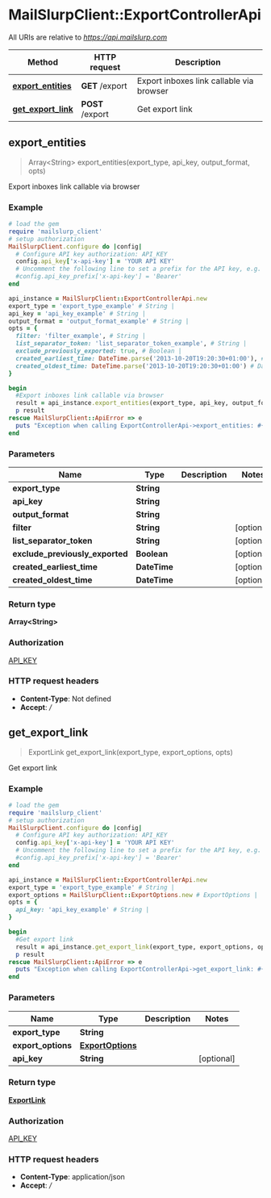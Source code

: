 # MailSlurpClient::ExportControllerApi

All URIs are relative to *https://api.mailslurp.com*

Method | HTTP request | Description
------------- | ------------- | -------------
[**export_entities**](ExportControllerApi#export_entities) | **GET** /export | Export inboxes link callable via browser
[**get_export_link**](ExportControllerApi#get_export_link) | **POST** /export | Get export link



## export_entities

> Array&lt;String&gt; export_entities(export_type, api_key, output_format, opts)

Export inboxes link callable via browser

### Example

```ruby
# load the gem
require 'mailslurp_client'
# setup authorization
MailSlurpClient.configure do |config|
  # Configure API key authorization: API_KEY
  config.api_key['x-api-key'] = 'YOUR API KEY'
  # Uncomment the following line to set a prefix for the API key, e.g. 'Bearer' (defaults to nil)
  #config.api_key_prefix['x-api-key'] = 'Bearer'
end

api_instance = MailSlurpClient::ExportControllerApi.new
export_type = 'export_type_example' # String | 
api_key = 'api_key_example' # String | 
output_format = 'output_format_example' # String | 
opts = {
  filter: 'filter_example', # String | 
  list_separator_token: 'list_separator_token_example', # String | 
  exclude_previously_exported: true, # Boolean | 
  created_earliest_time: DateTime.parse('2013-10-20T19:20:30+01:00'), # DateTime | 
  created_oldest_time: DateTime.parse('2013-10-20T19:20:30+01:00') # DateTime | 
}

begin
  #Export inboxes link callable via browser
  result = api_instance.export_entities(export_type, api_key, output_format, opts)
  p result
rescue MailSlurpClient::ApiError => e
  puts "Exception when calling ExportControllerApi->export_entities: #{e}"
end
```

### Parameters


Name | Type | Description  | Notes
------------- | ------------- | ------------- | -------------
 **export_type** | **String**|  | 
 **api_key** | **String**|  | 
 **output_format** | **String**|  | 
 **filter** | **String**|  | [optional] 
 **list_separator_token** | **String**|  | [optional] 
 **exclude_previously_exported** | **Boolean**|  | [optional] 
 **created_earliest_time** | **DateTime**|  | [optional] 
 **created_oldest_time** | **DateTime**|  | [optional] 

### Return type

**Array&lt;String&gt;**

### Authorization

[API_KEY](../README#API_KEY)

### HTTP request headers

- **Content-Type**: Not defined
- **Accept**: */*


## get_export_link

> ExportLink get_export_link(export_type, export_options, opts)

Get export link

### Example

```ruby
# load the gem
require 'mailslurp_client'
# setup authorization
MailSlurpClient.configure do |config|
  # Configure API key authorization: API_KEY
  config.api_key['x-api-key'] = 'YOUR API KEY'
  # Uncomment the following line to set a prefix for the API key, e.g. 'Bearer' (defaults to nil)
  #config.api_key_prefix['x-api-key'] = 'Bearer'
end

api_instance = MailSlurpClient::ExportControllerApi.new
export_type = 'export_type_example' # String | 
export_options = MailSlurpClient::ExportOptions.new # ExportOptions | 
opts = {
  api_key: 'api_key_example' # String | 
}

begin
  #Get export link
  result = api_instance.get_export_link(export_type, export_options, opts)
  p result
rescue MailSlurpClient::ApiError => e
  puts "Exception when calling ExportControllerApi->get_export_link: #{e}"
end
```

### Parameters


Name | Type | Description  | Notes
------------- | ------------- | ------------- | -------------
 **export_type** | **String**|  | 
 **export_options** | [**ExportOptions**](ExportOptions)|  | 
 **api_key** | **String**|  | [optional] 

### Return type

[**ExportLink**](ExportLink)

### Authorization

[API_KEY](../README#API_KEY)

### HTTP request headers

- **Content-Type**: application/json
- **Accept**: */*

